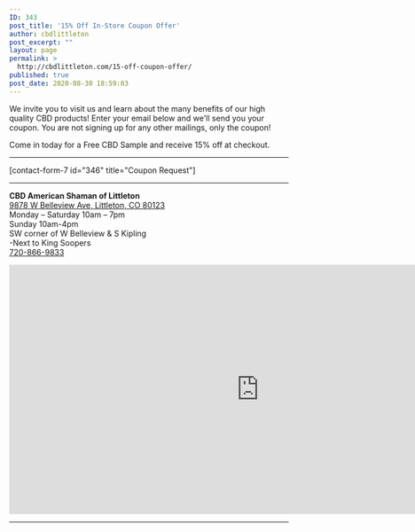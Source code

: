 ```yaml
---
ID: 343
post_title: '15% Off In-Store Coupon Offer'
author: cbdlittleton
post_excerpt: ""
layout: page
permalink: >
  http://cbdlittleton.com/15-off-coupon-offer/
published: true
post_date: 2020-08-30 18:59:03
---
```

<!-- wp:paragraph -->
<p>We invite you to visit us and learn about the many benefits of our high quality CBD products! Enter your email below and we'll send you your coupon. You are not signing up for any other mailings, only the coupon!</p>
<!-- /wp:paragraph -->

<!-- wp:paragraph -->
<p>Come in today for a Free CBD Sample and receive 15% off at checkout.</p>
<!-- /wp:paragraph -->

<!-- wp:separator -->
<hr class="wp-block-separator"/>
<!-- /wp:separator -->

<!-- wp:shortcode -->
[contact-form-7 id="346" title="Coupon Request"]
<!-- /wp:shortcode -->

<!-- wp:separator -->
<hr class="wp-block-separator"/>
<!-- /wp:separator -->

<!-- wp:column -->
<div class="wp-block-column"><!-- wp:paragraph -->
<p><strong>CBD American Shaman of Littleton</strong> <br><a href="https://goo.gl/maps/n82b8KhtKeDEc5ML8">9878 W Belleview Ave, Littleton, CO 80123</a> <br>Monday – Saturday 10am – 7pm <br>Sunday 10am-4pm <br>SW corner of W Belleview &amp; S Kipling<br>-Next to King Soopers <br><a href="tel:+1-720-866-9833">720-866-9833</a></p>
<!-- /wp:paragraph -->

<!-- wp:html -->
<iframe src="https://www.google.com/maps/embed?pb=!1m14!1m8!1m3!1d12292.559092913925!2d-105.1082046!3d39.6240566!3m2!1i1024!2i768!4f13.1!3m3!1m2!1s0x0%3A0xb9a70bcc05c49a3f!2sCBD%20American%20Shaman%20of%20Littleton!5e0!3m2!1sen!2sus!4v1599277105150!5m2!1sen!2sus" width="900" height="450" frameborder="0" style="border:0;" allowfullscreen="" aria-hidden="false" tabindex="0"></iframe>
<!-- /wp:html --></div>
<!-- /wp:column -->

<!-- wp:separator {"className":"is-style-default"} -->
<hr class="wp-block-separator is-style-default"/>
<!-- /wp:separator -->